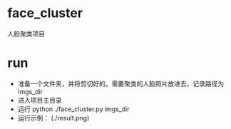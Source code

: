 # face_cluster
人脸聚类项目
# run
* 准备一个文件夹，并将剪切好的，需要聚类的人脸照片放进去，记录路径为imgs_dir
* 进入项目主目录
* 运行 python ./face_cluster.py imgs_dir
* 运行示例：
(./result.png)


